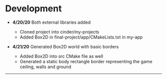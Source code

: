 # Development

- **4/20/20** Both external libraries added
  - Cloned project into cinder/my-projects
  - Added Box2D in final-project/app/CMakeLists.txt in my-app
  
- **4/21/20** Generated Box2D world with basic borders
  - Added Box2D into src CMake file as well
  - Generated a static body rectangle border representing the
    game ceiling, walls and ground
---
